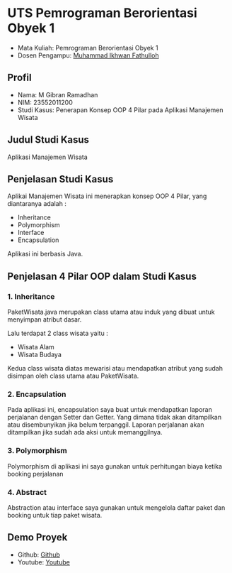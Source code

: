# UTS Pemrograman Berorientasi Obyek 1

<ul>
  <li>Mata Kuliah: Pemrograman Berorientasi Obyek 1</li>
  <li>Dosen Pengampu: <a href="https://github.com/Muhammad-Ikhwan-Fathulloh">Muhammad Ikhwan Fathulloh</a></li>
</ul>

## Profil

<ul>
  <li>Nama: M Gibran Ramadhan</li>
  <li>NIM: 23552011200</li>
  <li>Studi Kasus: Penerapan Konsep OOP 4 Pilar pada Aplikasi Manajemen Wisata</li>
</ul>

## Judul Studi Kasus

<p>Aplikasi Manajemen Wisata</p>

## Penjelasan Studi Kasus

<p>Aplikai Manajemen Wisata ini menerapkan konsep OOP 4 Pilar, yang diantaranya adalah :</p>
<ul>
  <li>Inheritance</li>
  <li>Polymorphism</li>
  <li>Interface</li>
  <li>Encapsulation</li>
</ul>
<p>Aplikasi ini berbasis Java.</p>

## Penjelasan 4 Pilar OOP dalam Studi Kasus

### 1. Inheritance

<p>PaketWisata.java merupakan class utama atau induk yang dibuat untuk menyimpan atribut dasar.</p>
<p>Lalu terdapat 2 class wisata yaitu :</p>
<ul>
  <li>Wisata Alam</li>
  <li>Wisata Budaya</li>
</ul>
<p>Kedua class wisata diatas mewarisi atau mendapatkan atribut yang sudah disimpan oleh class utama atau PaketWisata.</p>

### 2. Encapsulation

<p>Pada aplikasi ini, encapsulation saya buat untuk mendapatkan laporan perjalanan dengan Setter dan Getter. Yang dimana tidak akan ditampilkan atau disembunyikan jika belum terpanggil. Laporan perjalanan akan ditampilkan jika sudah ada aksi untuk memanggilnya.</p>

### 3. Polymorphism

<p>Polymorphism di aplikasi ini saya gunakan untuk perhitungan biaya ketika booking perjalanan</p>

### 4. Abstract

<p>Abstraction atau interface saya gunakan untuk mengelola daftar paket dan booking untuk tiap paket wisata.</p>

## Demo Proyek

<ul>
  <li>Github: <a href="https://github.com/GibranRamadhannn/UTS_PBO1_TIFK23A_23552011200">Github</a></li>
  <li>Youtube: <a href="https://youtu.be/SGbp_Y9nJSk">Youtube</a></li>
</ul>
